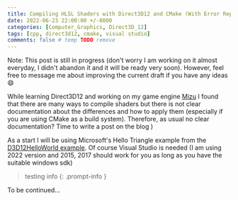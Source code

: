 ```yaml
---
title: Compiling HLSL Shaders with Direct3D12 and CMake (With Error Report) [IN PROGRESS]
date: 2022-06-23 22:00:00 +/-0800
categories: [Computer_Graphics, Direct3D_12]
tags: [cpp, direct3d12, cmake, visual studio]
comments: false # temp TODO remove
---
```


Note: This post is still in progress (don't worry I am working on it almost everyday, I didn't abandon it and it will be ready very soon). However, feel free to message me about improving the current draft if you have any ideas :smile:

While learning Direct3D12 and working on my game engine [Mizu](https://github.com/TheSharpOwl/Mizu) I found that there are many ways to compile shaders but there is not clear documentation about the differences and how to apply them (especially if you are using CMake as a build system). Therefore, as usual no clear documentation? Time to write a post on the blog )


As a start I will be using Microsoft's Hello Triangle example from the [D3D12HelloWorld example](https://github.com/microsoft/DirectX-Graphics-Samples/tree/master/Samples/Desktop/D3D12HelloWorld). Of course Visual Studio is needed (I am using 2022 version and 2015, 2017 should work for you as long as you have the suitable windows sdk)

> testing info
{: .prompt-info }

To be continued...